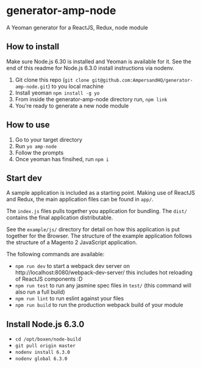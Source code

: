 # generator-amp-node

A Yeoman generator for a ReactJS, Redux, node module

## How to install

Make sure Node.js 6.30 is installed and Yeoman is available for it. See the end of this readme for Node.js 6.3.0 install instructions via nodenv.

1. Git clone this repo (`git clone git@github.com:AmpersandHQ/generator-amp-node.git`) to you local machine
2. Install yeoman `npm install -g yo`
3. From inside the generator-amp-node directory run, `npm link`
4. You're ready to generate a new node module

## How to use

1. Go to your target directory
2. Run `yo amp-node`
3. Follow the prompts
4. Once yeoman has finsihed, run `npm i`

## Start dev

A sample application is included as a starting point. Making use of ReactJS and Redux, the main application files can be found in `app/`.

The `index.js` files pulls together you application for bundling. The `dist/` contains the final application distributable.

See the `example/js/` directory for detail on how this application is put together for the Browser. The structure of the example application follows the structure of a Magento 2 JavaScript application.

The following commands are available:

* `npm run dev` to start a webpack dev server on http://localhost:8080/webpack-dev-server/ this includes hot reloading of ReactJS components :D
* `npm run test` to run any jasmine spec files in `test/` (this command will also run a full build)
* `npm run lint` to run eslint against your files
* `npm run build` to run the production webpack build of your module


## Install Node.js 6.3.0

* `cd /opt/boxen/node-build`
* `git pull origin master`
* `nodenv install 6.3.0`
* `nodenv global 6.3.0`